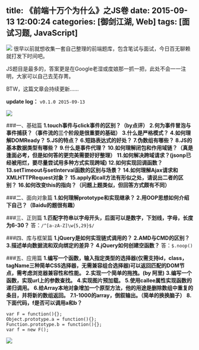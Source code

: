 title: 《前端十万个为什么》之JS卷
date: 2015-09-13 12:00:24
categories: [御剑江湖, Web]
tags: [面试习题, JavaScript]
---
![](/img/tech/i_js_1.jpg)
很早以前就想收集一套自己整理的前端题库，包含笔试与面试，今日百无聊赖就打发下时间吧。

JS题目是最多的，答案更是在Google老湿或度娘那一抓一把，此处不会一一注明，大家可以自己去芜存菁。

BTW，这篇文章会持续更新……

**update log：**
`v0.1.0 2015-09-13`

![](/img/tech/i_js_0.jpg)

###一、基础篇
**1.touch事件与click事件的区别？（by点评）**
**2.何为事件冒泡与事件捕获？（事件流的三个阶段是很重要的基础）**
**3.什么是严格模式？**
**4.如何理解DOMReady？**
**5.JS的特点？**
**6.短路表达式的好处？**
**7.伪数组有哪些？**
**8.JS的基本数据类型有哪些？**
**9.什么是事件代理？**
**10.如何理解闭包和作用域链？（真是逢面必考，但是如何答的更完美需要好好整理）**
**11.如何解决跨域请求？(jsonp已经被用烂，要尽量尝试用多种方式实现跨域)**
**12.如何实现回调函数？**
**13.setTimeout与setInterval函数的区别与场景？**
**14.如何理解Ajax请求和XMLHTTPRequest对象？**
**15.apply和call方法有形似之处，请说出二者的区别？**
**16.如何改变this的指向？（问题上题类似，但回答方式颇有不同）**



###二、面向对象篇
**1.如何理解prototype和实现继承？**
**2.用OOP思想如何介绍下自己？（Baidu的题很有趣）**

###三、正则篇
**1.匹配字符串以字母开头，后面可以是数字，下划线，字母，长度为6-30？**
答：`/^[a-zA-Z]\w{5,29}$/`

###四、库与框架篇
**1.jQuery是如何实现链式调用的？**
**2.AMD与CMD的区别？**
**3.描述单向数据流和双向绑定的差异？**
**4.jQuery如何创建空函数？**
答：`$.noop() `


###五、应用篇
**1.编写一个函数，输入指定类型的选择器(仅需支持id，class，tagName三种简单CSS选择器，无需兼容组合选择器)可以返回匹配的DOM节点，需考虑浏览器兼容性和性能。**
**2.实现一个简单的拖拽。(by 阿里)**
**3.编写一个函数，实现url上的参数查找。**
**4.实现图片预加载。**
**5.使用callee属性实现函数的递归调用。**
**6.给Array本地对象增加一个原型方法，他的用途是删除数组中重复的条目，并将新的数组返回。**
**7.1-1000的array，倒叙输出。（简单的换换脑子）**
**8.下面代码，f是否可以调用a和b？**
```
var F = function(){};
Object.prototype.a = function(){};
Function.prototype.b = function(){};
var f = new F();
```
![](/img/comic/longmao.jpg)